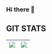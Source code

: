### Hi there 👋



## GIT STATS
<img src="https://github-readme-stats.vercel.app/api?username=samuelayo&&show_icons=true&count_private=true&theme=midnight-purple"/>|<img src="https://github-readme-streak-stats.herokuapp.com/?user=samuelayo&theme=midnight-purple"/>|
|---|---|

<!--
**samuelayo/samuelayo** is a ✨ _special_ ✨ repository because its `README.md` (this file) appears on your GitHub profile.

Here are some ideas to get you started:

- 🔭 I’m currently working on ...
- 🌱 I’m currently learning ...
- 👯 I’m looking to collaborate on ...
- 🤔 I’m looking for help with ...
- 💬 Ask me about ...
- 📫 How to reach me: ...
- 😄 Pronouns: ...
- ⚡ Fun fact: ...
-->
